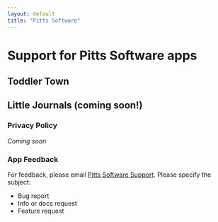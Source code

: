 ```yaml
---
layout: default
title: "Pitts Software"
---
```


# Support for Pitts Software apps



## Toddler Town


## Little Journals (coming soon!)



### Privacy Policy
*Coming soon*



### App Feedback
For feedback, please email [Pitts Software Support](mailto:pitts.software@gmail.com).
Please specify the subject:
- Bug report
- Info or docs request
- Feature request


